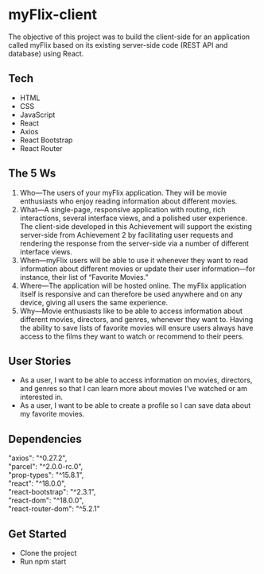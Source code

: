 # myFlix-client

The objective of this project was to build the client-side for an application called myFlix based on its existing server-side code (REST API and database) using React.

## Tech

<ul>
<li>HTML</li>
<li>CSS</li>
<li>JavaScript</li>
<li>React</li>
<li>Axios</li>
<li>React Bootstrap</li>
<li>React Router</li>
</ul>

## The 5 Ws

1. Who—The users of your myFlix application. They will be movie enthusiasts who enjoy reading information about different movies. 
2. What—A single-page, responsive application with routing, rich interactions, several interface views, and a polished user experience. The client-side developed in this Achievement will support the existing server-side from Achievement 2 by facilitating user requests and rendering the response from the server-side via a number of different interface views. 
3. When—myFlix users will be able to use it whenever they want to read information about different movies or update their user information—for instance, their list of “Favorite Movies.” 
4. Where—The application will be hosted online. The myFlix application itself is responsive and can therefore be used anywhere and on any device, giving all users the same experience. 
5. Why—Movie enthusiasts like to be able to access information about different movies, directors, and genres, whenever they want to. Having the ability to save lists of favorite movies will ensure users always have access to the films they want to watch or recommend to their peers.

## User Stories

<ul> 
<li>As a user, I want to be able to access information on movies, directors, and genres so that I can learn more about movies I’ve watched or am interested in.</li>
<li>As a user, I want to be able to create a profile so I can save data about my favorite movies.</li> 
</ul>

## Dependencies

"axios": "^0.27.2",<br>
"parcel": "^2.0.0-rc.0",<br>
"prop-types": "^15.8.1",<br>
"react": "^18.0.0",<br>
"react-bootstrap": "^2.3.1",<br>
"react-dom": "^18.0.0",<br>
"react-router-dom": "^5.2.1"

## Get Started

<ul>
<li>Clone the project</li>
<li>Run npm start</li>
</ul>